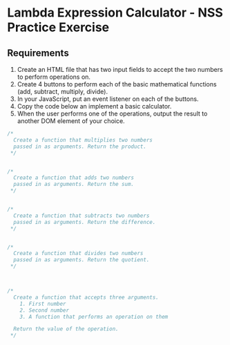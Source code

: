 # Lambda Expression Calculator - NSS Practice Exercise

## Requirements

1. Create an HTML file that has two input fields to accept the two numbers to perform operations on.
1. Create 4 buttons to perform each of the basic mathematical functions (add, subtract, multiply, divide).
1. In your JavaScript, put an event listener on each of the buttons.
1. Copy the code below an implement a basic calculator.
1. When the user performs one of the operations, output the result to another DOM element of your choice.

```js
/*
  Create a function that multiplies two numbers
  passed in as arguments. Return the product.
 */


/*
  Create a function that adds two numbers
  passed in as arguments. Return the sum.
 */


/*
  Create a function that subtracts two numbers
  passed in as arguments. Return the difference.
 */


/*
  Create a function that divides two numbers
  passed in as arguments. Return the quotient.
 */



/*
  Create a function that accepts three arguments.
    1. First number
    2. Second number
    3. A function that performs an operation on them

  Return the value of the operation.
 */

```
